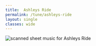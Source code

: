 ```yaml
---
title:  Ashleys Ride
permalink: /tune/ashleys-ride
layout: single
classes: wide
---
```


<img src="/tune/scan/ashleys-ride.jpg" alt="scanned sheet music for Ashleys Ride">


